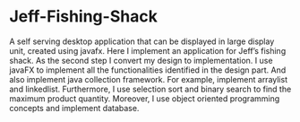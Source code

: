 # Jeff-Fishing-Shack
A self serving desktop application that can be displayed in large display unit, created using javafx.
Here I implement an application for Jeff’s fishing shack. As the second step I convert my design to implementation. I use javaFX to implement all the functionalities identified in the design part. And also implement java collection framework. For example, implement arraylist and linkedlist. Furthermore, I use selection sort and binary search to find the maximum product quantity. Moreover, I use object oriented programming concepts and implement database.
